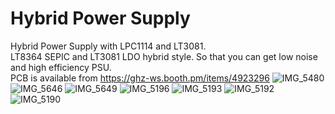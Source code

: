 # Hybrid Power Supply

Hybrid Power Supply with LPC1114 and LT3081.<br>
LT8364 SEPIC and LT3081 LDO hybrid style. So that you can get low noise and high efficiency PSU.<br>
PCB is available from https://ghz-ws.booth.pm/items/4923296
![IMG_5480](https://github.com/ghz-ws/LPC1114-Hybrid-PSU/assets/52226620/e2ff1280-25dc-4224-8ca8-42ac0ab7ee19)
![IMG_5646](https://github.com/ghz-ws/LPC1114-Hybrid-PSU/assets/52226620/84bd72ce-5ed1-4131-b14d-23c5ac837319)
![IMG_5649](https://github.com/ghz-ws/LPC1114-Hybrid-PSU/assets/52226620/c50b0ac9-87f6-4a68-a62e-58ab11b86f44)
![IMG_5196](https://github.com/ghz-ws/LPC1114-Hybrid-PSU/assets/52226620/a3fddc72-e6bc-48d3-bee6-21cded730a44)
![IMG_5193](https://github.com/ghz-ws/LPC1114-Hybrid-PSU/assets/52226620/e8096b32-5b3a-4679-bbbf-45eacf649276)
![IMG_5192](https://github.com/ghz-ws/LPC1114-Hybrid-PSU/assets/52226620/e673fd59-171d-4b07-8b5a-155e65efe32e)
![IMG_5190](https://github.com/ghz-ws/LPC1114-Hybrid-PSU/assets/52226620/a0ba006c-173e-4018-99a4-ebb962923edf)
